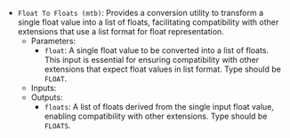 - `Float To Floats (mtb)`: Provides a conversion utility to transform a single float value into a list of floats, facilitating compatibility with other extensions that use a list format for float representation.
    - Parameters:
        - `float`: A single float value to be converted into a list of floats. This input is essential for ensuring compatibility with other extensions that expect float values in list format. Type should be `FLOAT`.
    - Inputs:
    - Outputs:
        - `floats`: A list of floats derived from the single input float value, enabling compatibility with other extensions. Type should be `FLOATS`.
